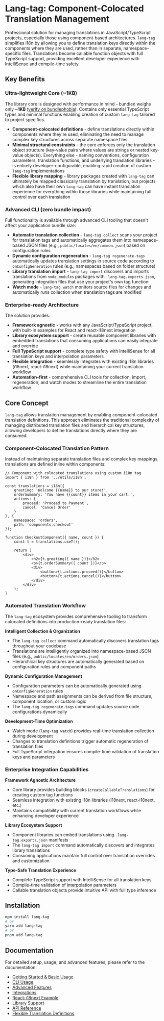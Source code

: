 # Lang-tag: Component-Colocated Translation Management

Professional solution for managing translations in JavaScript/TypeScript projects, especially those using component-based architectures. `lang-tag` simplifies i18n by allowing you to define translation keys directly within the components where they are used, rather than in separate, namespace-specific files. Translations become callable function objects with full TypeScript support, providing excellent developer experience with IntelliSense and compile-time safety.

## Key Benefits

### Ultra-lightweight Core (~1KB)

The library core is designed with performance in mind - bundled weighs only **~1KB** ([verify on bundlephobia](https://bundlephobia.com/package/lang-tag)). Contains only essential TypeScript types and minimal functions enabling creation of custom `lang-tag` tailored to project specifics.

- **Component-colocated definitions** - define translations directly within components where they're used, eliminating the need to manage complex key structures across separate namespace files
- **Minimal structural constraints** - the core enforces only the translation object structure (key-value pairs where values are strings or nested key-value objects). Everything else - naming conventions, configuration parameters, translation functions, and underlying translation libraries - is entirely developer-configurable, enabling rapid creation of custom `lang-tag` implementations
- **Flexible library mapping** - library packages created with `lang-tag` can ultimately be mapped classically translation by translation, but projects which also have their own `lang-tag` can have instant translation experience for everything within those libraries while maintaining full control over each translation

### Advanced CLI (zero bundle impact)

Full functionality is available through advanced CLI tooling that doesn't affect your application bundle size:

- **Automatic translation collection** - `lang-tag collect` scans your project for translation tags and automatically aggregates them into namespace-based JSON files (e.g., `public/locales/en/common.json`) based on configuration rules
- **Dynamic configuration regeneration** - `lang-tag regenerate-tags` automatically updates translation settings in source code according to `onConfigGeneration` rules (e.g., namespaces based on folder structure)
- **Library translation import** - `lang-tag import` discovers and imports translations from `node_modules` packages with `.lang-tag.exports.json`, generating integration files that use your project's own tag function
- **Watch mode** - `lang-tag watch` monitors source files for changes and automatically runs collection when translation tags are modified

### Enterprise-ready Architecture

The solution provides:
- **Framework agnostic** - works with any JavaScript/TypeScript project, with built-in examples for React and react-i18next integration
- **Library ecosystem support** - create reusable component libraries with embedded translations that consuming applications can easily integrate and override
- **Full TypeScript support** - complete type safety with IntelliSense for all translation keys and interpolation parameters
- **Flexible integration** - seamlessly integrates with existing i18n libraries (i18next, react-i18next) while maintaining your current translation workflow
- **Automation-first** - comprehensive CLI tools for collection, import, regeneration, and watch modes to streamline the entire translation workflow

## Core Concept

`lang-tag` allows translation management by enabling component-colocated translation definitions. This approach eliminates the traditional complexity of managing distributed translation files and hierarchical key structures, allowing developers to define translations directly where they are consumed.

### Component-Colocated Translation Pattern

Instead of maintaining separate translation files and complex key mappings, translations are defined inline within components:

```tsx
// Component with colocated translations using custom i18n tag
import { i18n } from '../utils/i18n';

const translations = i18n({
    greeting: 'Welcome {{name}} to our store!',
    orderSummary: 'You have {{count}} items in your cart.',
    actions: {
        proceed: 'Proceed to Payment',
        cancel: 'Cancel Order'
    }
}, {
    namespace: 'orders',
    path: 'components.checkout'
});

function CheckoutComponent({ name, count }) {
    const t = translations.useT();
    
    return (
        <div>
            <h2>{t.greeting({ name })}</h2>
            <p>{t.orderSummary({ count })}</p>
            <div>
                <button>{t.actions.proceed()}</button>
                <button>{t.actions.cancel()}</button>
            </div>
        </div>
    );
}
```

### Automated Translation Workflow

The `lang-tag` ecosystem provides comprehensive tooling to transform colocated definitions into production-ready translation files:

**Intelligent Collection & Organization**
- The `lang-tag collect` command automatically discovers translation tags throughout your codebase
- Translations are intelligently organized into namespace-based JSON files (e.g., `public/locales/en/orders.json`)
- Hierarchical key structures are automatically generated based on configuration rules and component paths

**Dynamic Configuration Management**
- Configuration parameters can be automatically generated using `onConfigGeneration` rules
- Namespace and path assignments can be derived from file structure, component location, or custom logic
- The `lang-tag regenerate-tags` command updates source code configurations dynamically

**Development-Time Optimization**
- Watch mode (`lang-tag watch`) provides real-time translation collection during development
- Changes to translation definitions trigger automatic regeneration of translation files
- Full TypeScript integration ensures compile-time validation of translation keys and parameters

### Enterprise Integration Capabilities

**Framework Agnostic Architecture**
- Core library provides building blocks (`createCallableTranslations`) for creating custom tag functions
- Seamless integration with existing i18n libraries (i18next, react-i18next, etc.)
- Maintains compatibility with current translation workflows while enhancing developer experience

**Library Ecosystem Support**
- Component libraries can embed translations using `.lang-tag.exports.json` manifests
- The `lang-tag import` command automatically discovers and integrates library translations
- Consuming applications maintain full control over translation overrides and customization

**Type-Safe Translation Experience**
- Complete TypeScript support with IntelliSense for all translation keys
- Compile-time validation of interpolation parameters
- Callable translation objects provide intuitive API with full type inference

## Installation

```bash
npm install lang-tag
# or
yarn add lang-tag
# or
pnpm add lang-tag
```

## Documentation

For detailed setup, usage, and advanced features, please refer to the documentation:

- [Getting Started & Basic Usage](docs/getting-started.md)
- [CLI Usage](docs/cli-usage.md)
- [Advanced Features](docs/advanced-features.md)
- [Integrations](docs/integrations.md)
- [React-i18next Example](docs/react-i18n-example.md)
- [Library Support](docs/library-support.md)
- [API Reference](docs/api-reference.md)
- [Flexible Translation Definitions](docs/flexible-translations.md)